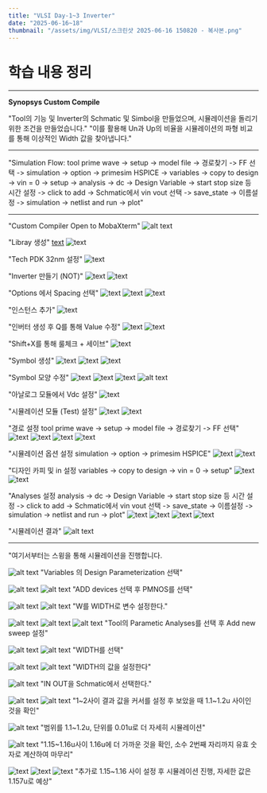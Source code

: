 ```yaml
---
title: "VLSI Day-1~3 Inverter"
date: "2025-06-16~18"
thumbnail: "/assets/img/VLSI/스크린샷 2025-06-16 150820 - 복사본.png"
---
```


# 학습 내용 정리
---

**Synopsys Custom Compile**

"Tool의 기능 및 Inverter의 Schmatic 및 Simbol을 만들었으며, 시뮬레이션을 돌리기 위한 조건을 만들었습니다."
"이를 활용해 Un과 Up의 비율을 시뮬레이션의 파형 비교를 통해 이상적인 Width 값을 찾아냅니다."

---

"Simulation Flow:
tool prime wave -> setup ->  model file -> 경로찾기 -> FF 선택 -> simulation -> option -> primesim HSPICE -> variables -> copy to design -> vin = 0 -> setup -> analysis -> dc -> Design Variable -> start stop size 등 시간 설정 -> click to add -> Schmatic에서 vin vout 선택 -> save_state -> 이름설정 -> simulation -> netlist and run -> plot"

---
"Custom Compiler Open to MobaXterm"
![alt text](<../../../assets/img/VLSI/스크린샷 2025-06-16 150820.png>)

"Libray 생성"
[text](post-01.md) ![text](<../../../assets/img/VLSI/스크린샷 2025-06-16 151356.png>) 

"Tech PDK 32nm 설정"
![text](<../../../assets/img/VLSI/스크린샷 2025-06-16 151405.png>) 

"Inverter 만들기 (NOT)"
![text](<../../../assets/img/VLSI/스크린샷 2025-06-16 151428.png>) 
![text](<../../../assets/img/VLSI/스크린샷 2025-06-16 151458.png>) 

"Options 에서 Spacing 선택"
![text](<../../../assets/img/VLSI/스크린샷 2025-06-16 151525.png>) 
![text](<../../../assets/img/VLSI/스크린샷 2025-06-16 151544.png>) 
![text](<../../../assets/img/VLSI/스크린샷 2025-06-16 151607.png>) 

"인스턴스 추가"
![text](<../../../assets/img/VLSI/스크린샷 2025-06-16 151920.png>) 

"인버터 생성 후 Q를 통해 Value 수정"
![text](<../../../assets/img/VLSI/스크린샷 2025-06-16 153408.png>) 
![text](<../../../assets/img/VLSI/스크린샷 2025-06-16 153621.png>) 

"Shift+X를 통해 룰체크 + 세이브"
![text](<../../../assets/img/VLSI/스크린샷 2025-06-16 153957.png>)

"Symbol 생성"
 ![text](<../../../assets/img/VLSI/스크린샷 2025-06-16 154441.png>) 
 ![text](<../../../assets/img/VLSI/스크린샷 2025-06-16 154621.png>) 
 ![text](<../../../assets/img/VLSI/스크린샷 2025-06-16 154624.png>) 

"Symbol 모양 수정" 
 ![text](<../../../assets/img/VLSI/스크린샷 2025-06-16 160344.png>) 
 ![text](<../../../assets/img/VLSI/스크린샷 2025-06-16 160734.png>)
 ![text](<../../../assets/img/VLSI/스크린샷 2025-06-16 160916.png>)
 ![alt text](../../../assets/img/심볼.png)

"아날로그 모듈에서 Vdc 설정"
 ![text](<../../../assets/img/VLSI/스크린샷 2025-06-16 164350.png>) 

"시뮬레이션 모듈 (Test) 설정"
![text](<../../../assets/img/VLSI/스크린샷 2025-06-16 163816.png>)
![text](<../../../assets/img/VLSI/스크린샷 2025-06-16 163827.png>) 

"경로 설정 tool prime wave -> setup ->  model file -> 경로찾기 -> FF 선택"
![text](<../../../assets/img/VLSI/스크린샷 2025-06-16 164127.png>) 
![text](<../../../assets/img/VLSI/스크린샷 2025-06-16 164136.png>) 
![text](<../../../assets/img/VLSI/스크린샷 2025-06-16 164406.png>) 
![text](<../../../assets/img/VLSI/스크린샷 2025-06-16 164458.png>) 

"시뮬레이션 옵션 설정 simulation -> option -> primesim HSPICE"
![text](<../../../assets/img/VLSI/스크린샷 2025-06-16 164538.png>) 
![text](<../../../assets/img/VLSI/스크린샷 2025-06-16 164554.png>) 

"디자인 카피 및 in 설정 variables -> copy to design -> vin = 0 -> setup"
![text](<../../../assets/img/VLSI/스크린샷 2025-06-16 164610.png>) 
![text](<../../../assets/img/VLSI/스크린샷 2025-06-16 164620.png>) 

"Analyses 설정 analysis -> dc -> Design Variable -> start stop size 등 시간 설정 -> click to add -> Schmatic에서 vin vout 선택 -> save_state -> 이름설정 -> simulation -> netlist and run -> plot"
![text](<../../../assets/img/VLSI/스크린샷 2025-06-16 164634.png>) 
![text](<../../../assets/img/VLSI/스크린샷 2025-06-16 164658.png>) 
![text](<../../../assets/img/VLSI/스크린샷 2025-06-16 164857.png>) 
![text](<../../../assets/img/VLSI/스크린샷 2025-06-16 164909.png>) 

"시뮬레이션 결과"
![alt text](../../../assets/img/VLSI/시뮬레이션결과.png)

---
"여기서부터는 스윙을 통해 시뮬레이션을 진행합니다.

![alt text](<../../../assets/img/VLSI/day3/스크린샷 2025-06-18 113540.png>)
"Variables 의 Design Parameterization 선택"

![alt text](<../../../assets/img/VLSI/day3/스크린샷 2025-06-18 113609.png>)
![alt text](<../../../assets/img/VLSI/day3/스크린샷 2025-06-18 113618.png>)
"ADD devices 선택 후 PMNOS를 선택"

![alt text](<../../../assets/img/VLSI/day3/스크린샷 2025-06-18 113633.png>)
![alt text](<../../../assets/img/VLSI/day3/스크린샷 2025-06-18 113705.png>)
"W를 WIDTH로 변수 설정한다."

![alt text](<../../../assets/img/VLSI/day3/스크린샷 2025-06-18 113709.png>)
![alt text](<../../../assets/img/VLSI/day3/스크린샷 2025-06-18 113714.png>)
![alt text](<../../../assets/img/VLSI/day3/스크린샷 2025-06-18 113721.png>)
"Tool의 Parametic Analyses를 선택 후 Add new sweep 설정"

![alt text](<../../../assets/img/VLSI/day3/스크린샷 2025-06-18 113727.png>)
![alt text](<../../../assets/img/VLSI/day3/스크린샷 2025-06-18 113732.png>)
"WIDTH를 선택"

![alt text](<../../../assets/img/VLSI/day3/스크린샷 2025-06-18 113821.png>)
![alt text](<../../../assets/img/VLSI/day3/스크린샷 2025-06-18 113835.png>)
"WIDTH의 값을 설정한다"

![alt text](<../../../assets/img/VLSI/day3/스크린샷 2025-06-18 113851.png>)
"IN OUT을 Schmatic에서 선택한다."

![alt text](<../../../assets/img/VLSI/day3/1~2결과 및 Plot.png>)
![alt text](<../../../assets/img/VLSI/day3/값 1~2사이.png>)
"1~2사이 결과 값을 커서를 설정 후 보았을 때 1.1~1.2u 사이인 것을 확인"

![alt text](../../../assets/img/VLSI/day3/1.1~1.2설정.png)
"범위를 1.1~1.2u, 단위를 0.01u로 더 자세히 시뮬레이션"

![alt text](../../../assets/img/VLSI/day3/1.1~.1.2결과.png)
"1.15~1.16u사이 1.16u에 더 가까운 것을 확인, 소수 2번째 자리까지 유효 숫자로 계산하여 마무리"

![text](../../../assets/img/VLSI/day3/1.15~.16설정.png)
![text](../../../assets/img/VLSI/day3/1.15~1.16사이.png) 
![text](../../../assets/img/VLSI/day3/1.15~1.16사이2.png)
"추가로 1.15~1.16 사이 설정 후 시뮬레이션 진행, 자세한 값은 1.157u로 예상"